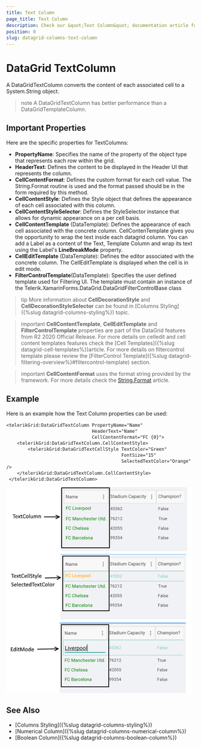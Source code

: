 ```yaml
---
title: Text Column
page_title: Text Column
description: Check our &quot;Text Column&quot; documentation article for Telerik DataGrid for Xamarin control.
position: 0
slug: datagrid-columns-text-column
---
```


# DataGrid TextColumn

A DataGridTextColumn converts the content of each associated cell to a System.String object.

>note A DataGridTextColumn has better performance than a DataGridTemplateColumn.

## Important Properties

Here are the specific properties for TextColumns:

* **PropertyName**: Specifies the name of the property of the object type that represents each row within the grid.
* **HeaderText**: Defines the content to be displayed in the Header UI that represents the column.
* **CellContentFormat**: Defines the custom format for each cell value. The String.Format routine is used and the format passed should be in the form required by this method.
* **CellContentStyle**: Defines the Style object that defines the appearance of each cell associated with this column.
* **CellContentStyleSelector**: Defines the StyleSelector instance that allows for dynamic appearance on a per cell basis.
* **CellContentTemplate** (DataTemplate): Defines the appearance of each cell associated with the concrete column. CellContenTemplate gives you the opportunity to wrap the text inside each datagrid column. You can add a Label as a content of the Text, Template Column and wrap its text using the Label's **LineBreakMode** property.
* **CellEditTemplate** (DataTemplate): Defines the editor associated with the concrete column. The CellEditTemplate is displayed when the cell is in edit mode.
* **FilterControlTemplate**(DataTemplate): Specifies the user defined template used for Filtering UI. The template must contain an instance of the Telerik.XamarinForms.DataGrid.DataGridFilterControlBase class

>tip More information about **CellDecorationStyle** and  **CellDecorationStyleSelector** can be found in [Columns Styling]({%slug datagrid-columns-styling%}) topic.

>important **CellContentTemplate**, **CellEditTemplate** and **FilterControlTemplate** properties are part of the DataGrid features from R2 2020 Official Release. For more details on celledit and cell content templates features check the [Cell Templates]({%slug datagrid-cell-templates%})article. For more details on filtercontrol template please review the [FilterControl Template]({%slug datagrid-filtering-overview%}#filtercontrol-template) section.

>important **CellContentFormat** uses the format string provided by the framework. For more details check the [String.Format](https://docs.microsoft.com/en-us/dotnet/api/system.string.format?view=netframework-4.8) article.

## Example

Here is an example how the Text Column properties can be used: 

```XAML
<telerikGrid:DataGridTextColumn PropertyName="Name"
                                HeaderText="Name"
								CellContentFormat="FC {0}">
	<telerikGrid:DataGridTextColumn.CellContentStyle>
    	<telerikGrid:DataGridTextCellStyle TextColor="Green" 
                                           FontSize="15" 
                                           SelectedTextColor="Orange"  />
 	</telerikGrid:DataGridTextColumn.CellContentStyle>
 </telerikGrid:DataGridTextColumn>
```

![Text Column](images/textcolumn-overview.png)

## See Also

- [Columns Styling]({%slug datagrid-columns-styling%})
- [Numerical Column]({%slug datagrid-columns-numerical-column%})
- [Boolean Column]({%slug datagrid-columns-boolean-column%})
